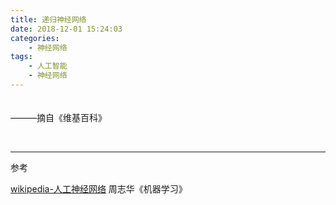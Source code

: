 ```yaml
---
title: 递归神经网络
date: 2018-12-01 15:24:03
categories: 
    - 神经网络
tags:
    - 人工智能
    - 神经网络
---
```







　　　　　　　　　　　　　　　　　　　　　　　　　　　　　　　　　　　　　　———摘自《维基百科》

<!-- more -->


<br/>

---
参考

[wikipedia-人工神经网络](https://en.wikipedia.org/wiki/Artificial_neural_network)
周志华《机器学习》

